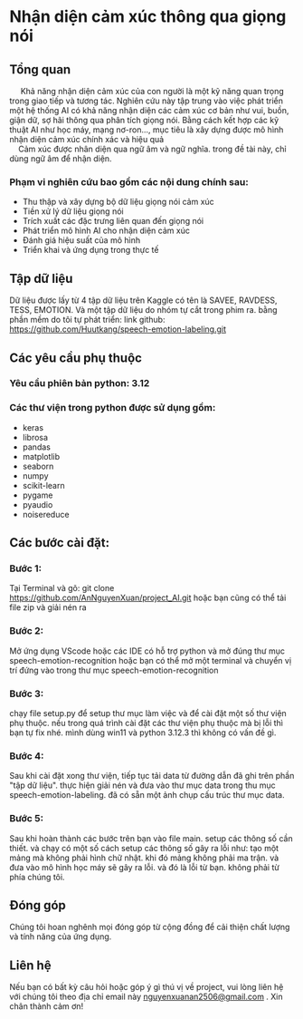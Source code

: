 # **Nhận diện cảm xúc thông qua giọng nói**

## **Tổng quan**
&nbsp;&nbsp;&nbsp;&nbsp;&nbsp;Khả năng nhận diện cảm xúc của con người là một kỹ năng quan trọng trong giao tiếp và tương tác. Nghiên cứu này tập trung vào việc phát triển một hệ thống AI có khả năng nhận diện các cảm xúc cơ bản như vui, buồn, giận dữ, sợ hãi thông qua phân tích giọng nói. Bằng cách kết hợp các kỹ thuật AI như học máy, mạng nơ-ron..., mục tiêu là xây dựng được mô hình nhận diện cảm xúc chính xác và hiệu quả</br>
&nbsp;&nbsp;&nbsp;&nbsp;Cảm xúc được nhân diện qua ngữ âm và ngữ nghĩa. trong đề tài này, chỉ dùng ngữ âm để nhận diện.&nbsp;

### Phạm vi nghiên cứu bao gồm các nội dung chính sau:
-	Thu thập và xây dựng bộ dữ liệu giọng nói cảm xúc
-	Tiền xử lý dữ liệu giọng nói
-	Trích xuất các đặc trưng liên quan đến giọng nói
-	Phát triển mô hình AI cho nhận diện cảm xúc
-	Đánh giá hiệu suất của mô hình
-	Triển khai và ứng dụng trong thực tế
&nbsp;&nbsp;&nbsp;&nbsp;&nbsp;

## Tập dữ liệu
Dữ liệu được lấy từ 4 tập dữ liệu trên Kaggle có tên là SAVEE, RAVDESS, TESS, EMOTION.
Và một tập dữ liệu do nhóm tự cắt trong phim ra. bằng phần mềm do tôi tự phát triển: 
link github: https://github.com/Huutkang/speech-emotion-labeling.git


## Các yêu cầu phụ thuộc

### Yêu cầu phiên bản python: 3.12 

### Các thư viện trong python được sử dụng gồm: 
- keras 
- librosa
- pandas
- matplotlib
- seaborn
- numpy
- scikit-learn
- pygame
- pyaudio
- noisereduce


## Các bước cài đặt:

### Bước 1:
Tại Terminal và gõ: git clone https://github.com/AnNguyenXuan/project_AI.git
hoặc bạn cũng có thể tải file zip và giải nén ra

### Bước 2:
Mở ứng dụng VScode hoặc các IDE có hỗ trợ python và mở đúng thư mục speech-emotion-recognition
hoặc bạn có thể mở một terminal và chuyển vị trí đứng vào trong thư mục speech-emotion-recognition

### Bước 3:
chạy file setup.py để setup thư mục làm việc và để cài đặt một số thư viện phụ thuộc.
nếu trong quá trình cài đặt các thư viện phụ thuộc mà bị lỗi thì bạn tự fix nhé. mình dùng win11 và python 3.12.3 thì không có vấn đề gì.

### Bước 4:
Sau khi cài đặt xong thư viện, tiếp tục tải data từ đường dẫn đã ghi trên phần "tập dữ liệu".
thực hiện giải nén và đưa vào thư mục data trong thu mục speech-emotion-labeling. đã có sẵn một ảnh chụp cấu trúc thư mục data.

### Bước 5:
Sau khi hoàn thành các bước trên bạn vào file main. setup các thông số cần thiết. và chạy
có một số cách setup các thông số gây ra lỗi như: tạo một mảng mà không phải hình chữ nhật. khi đó mảng không phải ma trận. và đưa vào mô hình học máy sẽ gây ra lỗi. và đó là lỗi từ bạn. không phải từ phía chúng tôi.

## Đóng góp
Chúng tôi hoan nghênh mọi đóng góp từ cộng đồng để cải thiện chất lượng và tính năng của ứng dụng.

## Liên hệ
Nếu bạn có bất kỳ câu hỏi hoặc góp ý gì thú vị về project, vui lòng liên hệ với chúng tôi theo địa chỉ email này nguyenxuanan2506@gmail.com . Xin chân thành cảm ơn!
